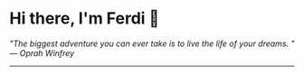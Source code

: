 <h1>Hi there, I'm Ferdi 👋</h1>

<p><em>
  "The biggest adventure you can ever take is to live the life of your dreams. " — Oprah Winfrey
</em></p>

---
